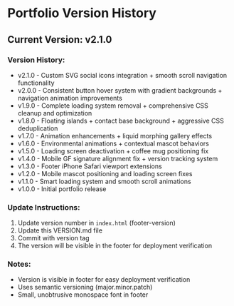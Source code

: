 # Portfolio Version History

## Current Version: v2.1.0

### Version History:
- v2.1.0 - Custom SVG social icons integration + smooth scroll navigation functionality
- v2.0.0 - Consistent button hover system with gradient backgrounds + navigation animation improvements
- v1.9.0 - Complete loading system removal + comprehensive CSS cleanup and optimization
- v1.8.0 - Floating islands + contact base background + aggressive CSS deduplication  
- v1.7.0 - Animation enhancements + liquid morphing gallery effects
- v1.6.0 - Environmental animations + contextual mascot behaviors
- v1.5.0 - Loading screen deactivation + coffee mug positioning fix
- v1.4.0 - Mobile GF signature alignment fix + version tracking system
- v1.3.0 - Footer iPhone Safari viewport extensions
- v1.2.0 - Mobile mascot positioning and loading screen fixes
- v1.1.0 - Smart loading system and smooth scroll animations
- v1.0.0 - Initial portfolio release

### Update Instructions:
1. Update version number in `index.html` (footer-version)
2. Update this VERSION.md file
3. Commit with version tag
4. The version will be visible in the footer for deployment verification

### Notes:
- Version is visible in footer for easy deployment verification
- Uses semantic versioning (major.minor.patch)
- Small, unobtrusive monospace font in footer

